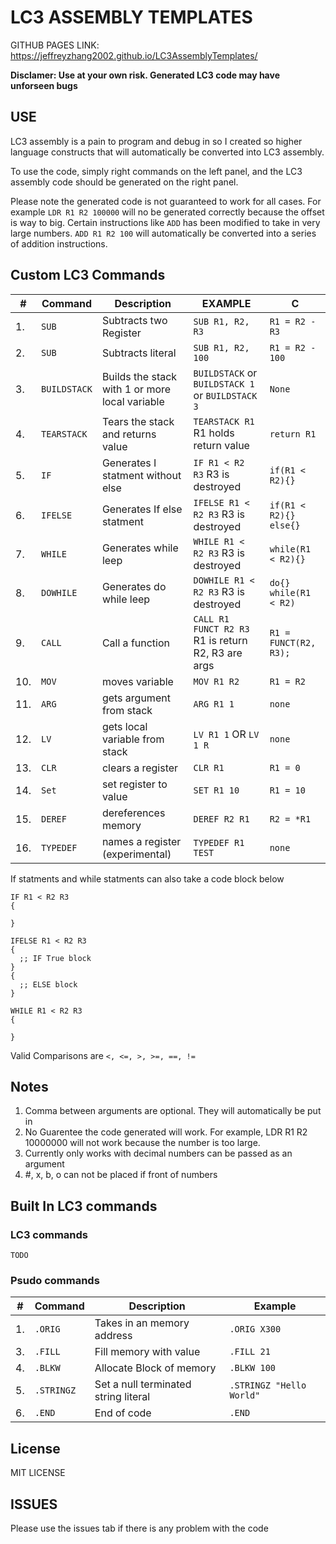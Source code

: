 # LC3 ASSEMBLY TEMPLATES

GITHUB PAGES LINK: https://jeffreyzhang2002.github.io/LC3AssemblyTemplates/

**Disclamer: Use at your own risk. Generated LC3 code may have unforseen bugs**

## USE

LC3 assembly is a pain to program and debug in so I created so higher language constructs that will automatically be converted into LC3 assembly. 

To use the code, simply right commands on the left panel, and the LC3 assembly code should be generated on the right panel. 

Please note the generated code is not guaranteed to work for all cases. For example `LDR R1 R2 100000` will no be generated correctly because the offset is way to big. Certain instructions like `ADD` has been modified to take in very large numbers. `ADD R1 R2 100` will automatically be converted into a series of addition instructions.

## Custom LC3 Commands


|  #  | Command | Description | EXAMPLE | C |
| --- | --- | --- | --- | --- |
|1.|`SUB`|Subtracts two Register|`SUB R1, R2, R3`| `R1 = R2 - R3`|
|2.|`SUB`|Subtracts literal|`SUB R1, R2, 100`| `R1 = R2 - 100`|
|3.|`BUILDSTACK`| Builds the stack with 1 or more local variable|`BUILDSTACK` or `BUILDSTACK 1` or `BUILDSTACK 3`| `None`|
|4.|`TEARSTACK`| Tears the stack and returns value|`TEARSTACK R1` R1 holds return value| `return R1`|
|5.|`IF`| Generates I statment without else| `IF R1 < R2 R3` R3 is destroyed |`if(R1 < R2){}`|
|6.|`IFELSE`| Generates If else statment| `IFELSE R1 < R2 R3` R3 is destroyed |`if(R1 < R2){} else{}`|
|7.|`WHILE`| Generates while leep| `WHILE R1 < R2 R3` R3 is destroyed |`while(R1 < R2){}`|
|8.|`DOWHILE`| Generates do while leep| `DOWHILE R1 < R2 R3` R3 is destroyed |`do{} while(R1 < R2)`|
|9.|`CALL`| Call a function| `CALL R1 FUNCT R2 R3` R1 is return R2, R3 are args |`R1 = FUNCT(R2, R3);`|
|10.|`MOV`| moves variable | `MOV R1 R2` | `R1 = R2`|
|11.|`ARG`| gets argument from stack | `ARG R1 1`| `none`|
|12.|`LV`| gets local variable from stack | `LV R1 1` OR `LV 1 R`| `none`|
|13.|`CLR`| clears a register | `CLR R1`| `R1 = 0`|
|14.|`Set`| set register to value | `SET R1 10`| `R1 = 10`|
|15.|`DEREF`| dereferences memory | `DEREF R2 R1`| `R2 = *R1`|
|16.|`TYPEDEF`| names a register (experimental) | `TYPEDEF R1 TEST`| `none`|

If statments and while statments can also take a code block below
```
IF R1 < R2 R3
{

}

IFELSE R1 < R2 R3
{
  ;; IF True block
}
{
  ;; ELSE block
}

WHILE R1 < R2 R3
{

}
```

Valid Comparisons are `<, <=, >, >=, ==, !=`

## Notes
1. Comma between arguments are optional. They will automatically be put in
2. No Guarentee the code generated will work. For example, LDR R1 R2 10000000 will not work because the number is too large.
3. Currently only works with decimal numbers can be passed as an argument
4. \#, x, b, o can not be placed if front of numbers

## Built In LC3 commands

### LC3 commands
``TODO``

### Psudo commands
| # | Command | Description | Example|
| --- | --- | --- | --- |
|1.| `.ORIG`|Takes in an memory address|`.ORIG X300` |
|3.|`.FILL`|Fill memory with value|`.FILL 21`|
|4.|`.BLKW`|Allocate Block of memory|`.BLKW 100` |
|5.|`.STRINGZ`| Set a null terminated string literal |`.STRINGZ "Hello World"`|
|6.|`.END`|End of code|`.END`|

## License
MIT LICENSE

## ISSUES
Please use the issues tab if there is any problem with the code
